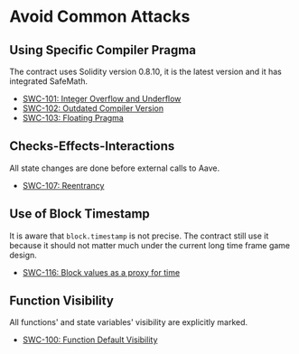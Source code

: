 # Avoid Common Attacks

## Using Specific Compiler Pragma

The contract uses Solidity version 0.8.10, it is the latest  version and it has integrated SafeMath.

- [SWC-101: Integer Overflow and Underflow](https://swcregistry.io/docs/SWC-101)
- [SWC-102: Outdated Compiler Version](https://swcregistry.io/docs/SWC-102)
- [SWC-103: Floating Pragma](https://swcregistry.io/docs/SWC-103)

## Checks-Effects-Interactions

All state changes are done before external calls to Aave.

- [SWC-107: Reentrancy](https://swcregistry.io/docs/SWC-107)

## Use of Block Timestamp

It is aware that `block.timestamp` is not precise. The contract still use it because it should not matter much under the current long time frame game design.

- [SWC-116: Block values as a proxy for time](https://swcregistry.io/docs/SWC-116)

## Function Visibility

All functions' and state variables' visibility are explicitly marked.

- [SWC-100: Function Default Visibility](https://swcregistry.io/docs/SWC-100)